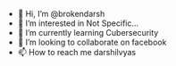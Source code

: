 - 👋 Hi, I’m @brokendarsh
- 👀 I’m interested in Not Specific...
- 🌱 I’m currently learning Cubersecurity
- 💞️ I’m looking to collaborate on facebook
- 📫 How to reach me darshilvyas

<!---
brokendarsh/brokendarsh is a ✨ special ✨ repository because its `README.md` (this file) appears on your GitHub profile.
You can click the Preview link to take a look at your changes.
--->
